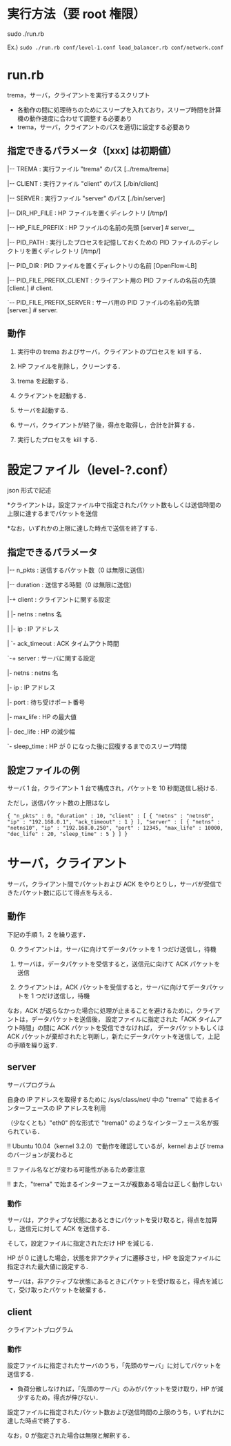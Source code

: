 # 実行方法（要 root 権限）
sudo ./run.rb <level config> <load balancer> <network config>

Ex.) `sudo ./run.rb conf/level-1.conf load_balancer.rb conf/network.conf`


# run.rb
trema，サーバ，クライアントを実行するスクリプト
* 各動作の間に処理待ちのためにスリープを入れており，スリープ時間を計算機の動作速度に合わせて調整する必要あり
* trema，サーバ，クライアントのパスを適切に設定する必要あり

## 指定できるパラメータ（[xxx] は初期値）

|-- TREMA          : 実行ファイル "trema" のパス [../trema/trema]

|-- CLIENT         : 実行ファイル "client" のパス [./bin/client]

|-- SERVER         : 実行ファイル "server" のパス [./bin/server]

|-- DIR_HP_FILE    : HP ファイルを置くディレクトリ [/tmp/]

|-- HP_FILE_PREFIX : HP ファイルの名前の先頭 [server] # server_<IP address>_<MAC address>

|-- PID_PATH       : 実行したプロセスを記憶しておくための PID ファイルのディレクトリを置くディレクトリ [/tmp/]

|-- PID_DIR        : PID ファイルを置くディレクトリの名前 [OpenFlow-LB]

|-- PID_FILE_PREFIX_CLIENT : クライアント用の PID ファイルの名前の先頭 [client.] # client.<PID>

`-- PID_FILE_PREFIX_SERVER : サーバ用の PID ファイルの名前の先頭 [server.] # server.<PID>

## 動作
1) 実行中の trema およびサーバ，クライアントのプロセスを kill する．

2) HP ファイルを削除し，クリーンする．

3) trema を起動する．

4) クライアントを起動する．

5) サーバを起動する．

6) サーバ，クライアントが終了後，得点を取得し，合計を計算する．

7) 実行したプロセスを kill する．


# 設定ファイル（level-?.conf）
json 形式で記述

*クライアントは，設定ファイル中で指定されたパケット数もしくは送信時間の上限に達するまでパケットを送信

*なお，いずれかの上限に達した時点で送信を終了する．

## 指定できるパラメータ
|-- n_pkts   : 送信するパケット数（0 は無限に送信）

|-- duration : 送信する時間（0 は無限に送信）

|-+ client   : クライアントに関する設定

| |- netns       : netns 名

| |- ip          : IP アドレス

| `- ack_timeout : ACK タイムアウト時間

`-+ server   : サーバに関する設定

  |- netns       : netns 名

  |- ip          : IP アドレス

  |- port        : 待ち受けポート番号

  |- max_life    : HP の最大値

  |- dec_life    : HP の減少幅

  `- sleep_time  : HP が 0 になった後に回復するまでのスリープ時間

## 設定ファイルの例
サーバ 1 台，クライアント 1 台で構成され，パケットを 10 秒間送信し続ける．

ただし，送信パケット数の上限はなし

`{
    "n_pkts" : 0,
    "duration" : 10,
    "client" : [
	{
            "netns" : "netns0", 
            "ip" : "192.168.0.1",
            "ack_timeout" : 1
        }
    ],
    "server" : [
	{
	    "netns" : "netns10",
	    "ip" : "192.168.0.250",
	    "port" : 12345,
            "max_life" : 10000,
	    "dec_life" : 20,
	    "sleep_time" : 5
	}
    ]
}`


# サーバ，クライアント
サーバ，クライアント間でパケットおよび ACK をやりとりし，サーバが受信できたパケット数に応じて得点を与える．

## 動作
下記の手順 1，2 を繰り返す．

0) クライアントは，サーバに向けてデータパケットを 1 つだけ送信し，待機

1) サーバは，データパケットを受信すると，送信元に向けて ACK パケットを送信

2) クライアントは，ACK パケットを受信すると，サーバに向けてデータパケットを 1 つだけ送信し，待機

なお，ACK が返らなかった場合に処理が止まることを避けるために，クライアントは，データパケットを送信後，
設定ファイルに指定された「ACK タイムアウト時間」の間に ACK パケットを受信できなければ，
データパケットもしくは ACK パケットが棄却されたと判断し，新たにデータパケットを送信して，上記の手順を繰り返す．

## server
サーバプログラム

自身の IP アドレスを取得するために /sys/class/net/ 中の "trema" で始まるインターフェースの IP アドレスを利用

 （少なくとも）"eth0" 的な形式で "trema0" のようなインターフェース名が振られている．

!! Ubuntu 10.04（kernel 3.2.0）で動作を確認しているが，kernel および trema のバージョンが変わると

!! ファイル名などが変わる可能性があるため要注意

!! また，"trema" で始まるインターフェースが複数ある場合は正しく動作しない

### 動作
サーバは，アクティブな状態にあるときにパケットを受け取ると，得点を加算し，送信元に対して ACK を送信する．

そして，設定ファイルに指定されただけ HP を減じる．

HP が 0 に達した場合，状態を非アクティブに遷移させ，HP を設定ファイルに指定された最大値に設定する．

サーバは，非アクティブな状態にあるときにパケットを受け取ると，得点を減じて，受け取ったパケットを破棄する．

## client
クライアントプログラム

### 動作
設定ファイルに指定されたサーバのうち，「先頭のサーバ」に対してパケットを送信する．

* 負荷分散しなければ，「先頭のサーバ」のみがパケットを受け取り，HP が減少するため，得点が伸びない．

設定ファイルに指定されたパケット数および送信時間の上限のうち，いずれかに達した時点で終了する．

なお，0 が指定された場合は無限と解釈する．
